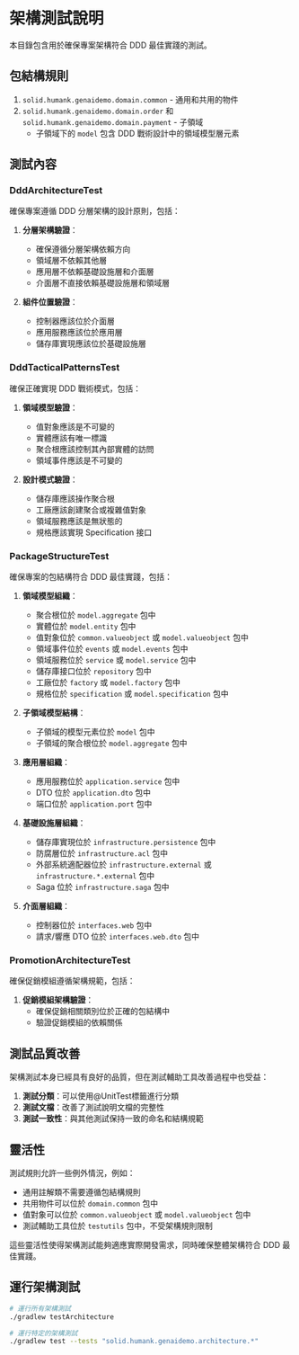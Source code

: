# 架構測試說明

本目錄包含用於確保專案架構符合 DDD 最佳實踐的測試。

## 包結構規則

1. `solid.humank.genaidemo.domain.common` - 通用和共用的物件
2. `solid.humank.genaidemo.domain.order` 和 `solid.humank.genaidemo.domain.payment` - 子領域
   - 子領域下的 `model` 包含 DDD 戰術設計中的領域模型層元素

## 測試內容

### DddArchitectureTest

確保專案遵循 DDD 分層架構的設計原則，包括：

1. **分層架構驗證**：
   - 確保遵循分層架構依賴方向
   - 領域層不依賴其他層
   - 應用層不依賴基礎設施層和介面層
   - 介面層不直接依賴基礎設施層和領域層

2. **組件位置驗證**：
   - 控制器應該位於介面層
   - 應用服務應該位於應用層
   - 儲存庫實現應該位於基礎設施層

### DddTacticalPatternsTest

確保正確實現 DDD 戰術模式，包括：

1. **領域模型驗證**：
   - 值對象應該是不可變的
   - 實體應該有唯一標識
   - 聚合根應該控制其內部實體的訪問
   - 領域事件應該是不可變的

2. **設計模式驗證**：
   - 儲存庫應該操作聚合根
   - 工廠應該創建聚合或複雜值對象
   - 領域服務應該是無狀態的
   - 規格應該實現 Specification 接口

### PackageStructureTest

確保專案的包結構符合 DDD 最佳實踐，包括：

1. **領域模型組織**：
   - 聚合根位於 `model.aggregate` 包中
   - 實體位於 `model.entity` 包中
   - 值對象位於 `common.valueobject` 或 `model.valueobject` 包中
   - 領域事件位於 `events` 或 `model.events` 包中
   - 領域服務位於 `service` 或 `model.service` 包中
   - 儲存庫接口位於 `repository` 包中
   - 工廠位於 `factory` 或 `model.factory` 包中
   - 規格位於 `specification` 或 `model.specification` 包中

2. **子領域模型結構**：
   - 子領域的模型元素位於 `model` 包中
   - 子領域的聚合根位於 `model.aggregate` 包中

3. **應用層組織**：
   - 應用服務位於 `application.service` 包中
   - DTO 位於 `application.dto` 包中
   - 端口位於 `application.port` 包中

4. **基礎設施層組織**：
   - 儲存庫實現位於 `infrastructure.persistence` 包中
   - 防腐層位於 `infrastructure.acl` 包中
   - 外部系統適配器位於 `infrastructure.external` 或 `infrastructure.*.external` 包中
   - Saga 位於 `infrastructure.saga` 包中

5. **介面層組織**：
   - 控制器位於 `interfaces.web` 包中
   - 請求/響應 DTO 位於 `interfaces.web.dto` 包中

### PromotionArchitectureTest

確保促銷模組遵循架構規範，包括：

1. **促銷模組架構驗證**：
   - 確保促銷相關類別位於正確的包結構中
   - 驗證促銷模組的依賴關係

## 測試品質改善

架構測試本身已經具有良好的品質，但在測試輔助工具改善過程中也受益：

1. **測試分類**：可以使用@UnitTest標籤進行分類
2. **測試文檔**：改善了測試說明文檔的完整性
3. **測試一致性**：與其他測試保持一致的命名和結構規範

## 靈活性

測試規則允許一些例外情況，例如：

- 通用註解類不需要遵循包結構規則
- 共用物件可以位於 `domain.common` 包中
- 值對象可以位於 `common.valueobject` 或 `model.valueobject` 包中
- 測試輔助工具位於 `testutils` 包中，不受架構規則限制

這些靈活性使得架構測試能夠適應實際開發需求，同時確保整體架構符合 DDD 最佳實踐。

## 運行架構測試

```bash
# 運行所有架構測試
./gradlew testArchitecture

# 運行特定的架構測試
./gradlew test --tests "solid.humank.genaidemo.architecture.*"
```